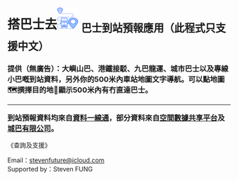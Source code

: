 # 搭巴士去<img src="icon48.png"> <sub>巴士到站預報應用（此程式只支援中文）</sub>
<h3>
提供（無廣告）：大嶼山巴、港鐵接駁、九巴龍運、城市巴士以及專線小巴嘅到站資料，另外你的500米內車站地圖文字導航。可以點地圖🗺️撰擇目的地📍顯示500米內有冇直達巴士。
<hr>
到站預報資料均來自<a href="https://data.gov.hk">資料一線通</a>，部分資料來自<a href="https://portal.csdi.gov.hk/csdi-webpage/">空間數據共享平台</a>及<a href="https://www.citybus.com.hk/">城巴有限公司</a>。
</h3>
<p>《查詢及支援》</p>
Email：<a href="mailto:stevenfuture@icloud.com">stevenfuture@icloud.com</a>
<br>
Supported by：Steven FUNG
